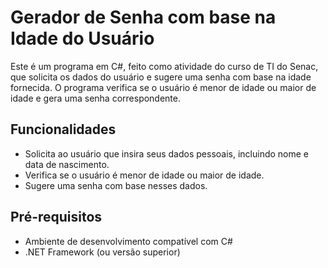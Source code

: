 # Gerador de Senha com base na Idade do Usuário

Este é um programa em C#, feito como atividade do curso de TI do Senac, que solicita os dados do usuário e sugere uma senha com base na idade fornecida. O programa verifica se o usuário é menor de idade ou maior de idade e gera uma senha correspondente.

## Funcionalidades

- Solicita ao usuário que insira seus dados pessoais, incluindo nome e data de nascimento.
- Verifica se o usuário é menor de idade ou maior de idade.
- Sugere uma senha com base nesses dados.

## Pré-requisitos

- Ambiente de desenvolvimento compatível com C# 
- .NET Framework (ou versão superior)